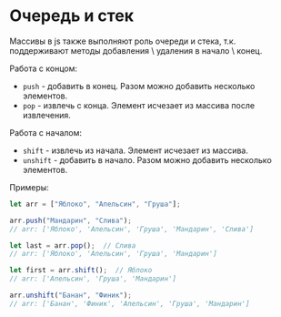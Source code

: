 # Очередь и стек

Массивы в js также выполняют роль очереди и стека, т.к. поддерживают методы добавления \ удаления в начало \ конец.

Работа с концом:

* `push` - добавить в конец. Разом можно добавить несколько элементов.
* `pop` - извлечь с конца. Элемент исчезает из массива после извлечения.

Работа с началом:

* `shift` - извлечь из начала. Элемент исчезает из массива.
* `unshift` - добавить в начало. Разом можно добавить несколько элементов.

Примеры:

```javascript
let arr = ["Яблоко", "Апельсин", "Груша"];

arr.push("Мандарин", "Слива");
// arr: ['Яблоко', 'Апельсин', 'Груша', 'Мандарин', 'Слива']

let last = arr.pop();  // Слива
// arr: ['Яблоко', 'Апельсин', 'Груша', 'Мандарин']

let first = arr.shift();  // Яблоко
// arr: ['Апельсин', 'Груша', 'Мандарин']

arr.unshift("Банан", "Финик");
// arr: ['Банан', 'Финик', 'Апельсин', 'Груша', 'Мандарин']
```

